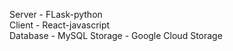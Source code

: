 Server - FLask-python <br />
Client - React-javascript <br />
Database - MySQL
Storage - Google Cloud Storage
